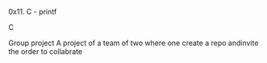 0x11. C - printf

C

Group project
A project of a team of two where one create a repo andinvite the order to collabrate
